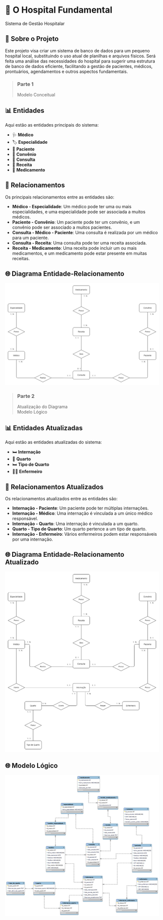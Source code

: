 # 🏥 O Hospital Fundamental
Sistema de Gestão Hospitalar

## 📄 Sobre o Projeto
Este projeto visa criar um sistema de banco de dados para um pequeno hospital local, substituindo o uso atual de planilhas e arquivos físicos. Será feita uma análise das necessidades do hospital para sugerir uma estrutura de banco de dados eficiente, facilitando a gestão de pacientes, médicos, prontuários, agendamentos e outros aspectos fundamentais.

> ### Parte 1
> Modelo Conceitual

## 📊 Entidades
Aqui estão as entidades principais do sistema:

- 🩺 **Médico**
- 🏷️ **Especialidade**
- 👥 **Paciente**
- 📑 **Convênio**
- 📅 **Consulta**
- 💊 **Receita**
- 💉 **Medicamento**

## 🔗 Relacionamentos
Os principais relacionamentos entre as entidades são:

- **Médico - Especialidade**: Um médico pode ter uma ou mais especialidades, e uma especialidade pode ser associada a muitos médicos.
- **Paciente - Convênio**: Um paciente pode ter um convênio, e um convênio pode ser associado a muitos pacientes.
- **Consulta - Médico - Paciente**: Uma consulta é realizada por um médico para um paciente.
- **Consulta - Receita**: Uma consulta pode ter uma receita associada.
- **Receita - Medicamento**: Uma receita pode incluir um ou mais medicamentos, e um medicamento pode estar presente em muitas receitas.

## 🌐 Diagrama Entidade-Relacionamento
![Hospital_ModelagemConceitual](Hospital_ModelagemConceitual.jpg)


> ### Parte 2
> Atualização do Diagrama <br/>
> Modelo Lógico

## 📊 Entidades Atualizadas
Aqui estão as entidades atualizadas do sistema:

- 🛏️ **Internação**
- 🏨 **Quarto**
- 🛏️ **Tipo de Quarto**
- 👩‍⚕️ **Enfermeiro**

## 🔗 Relacionamentos Atualizados
Os relacionamentos atualizados entre as entidades são:

- **Internação - Paciente**: Um paciente pode ter múltiplas internações.
- **Internação - Médico**: Uma internação é vinculada a um único médico responsável.
- **Internação - Quarto**: Uma internação é vinculada a um quarto.
- **Quarto - Tipo de Quarto**: Um quarto pertence a um tipo de quarto.
- **Internação - Enfermeiro**: Vários enfermeiros podem estar responsáveis por uma internação.

## 🌐 Diagrama Entidade-Relacionamento Atualizado
![Hospital_ModelagemConceitual_Atualizado](Hospital_ModelagemConceitual_Atualizado.jpg)

## 🌐 Modelo Lógico
![Hospital_ModelagemLogica](Hospital_ModelagemLogica.png)
